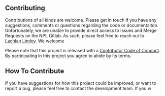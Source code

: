 ## Contributing

[code-of-conduct]: CODE_OF_CONDUCT.md

Contributions of all kinds are welcome.  Please get in touch if you have any suggestions, comments or questions regarding the code or documentaiton. Unfortunately, we are unable to provide direct access to Issues and Merge Requests on the NPL Gitlab. As such, please feel free to reach out to [Lachlan Lindoy](mailto:lachlan.lindoy@npl.co.uk).  We welcome 

Please note that this project is released with a [Contributor Code of Conduct][code-of-conduct]. By participating in this project you agree to abide by its terms.

## How To Contribute

If you have suggestions for how this project could be improved, or want to report a bug, please feel free to contact the development team. If you w